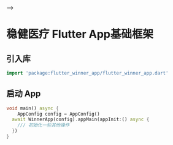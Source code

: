 -->


# 稳健医疗 Flutter App基础框架

## 引入库

```dart
import 'package:flutter_winner_app/flutter_winner_app.dart'
```

## 启动 App

```dart
void main() async {
	AppConfig config = AppConfig()
  await WinnerApp(config).appMain(appInit:() async {
    /// 初始化一些其他操作
  })
}
```


